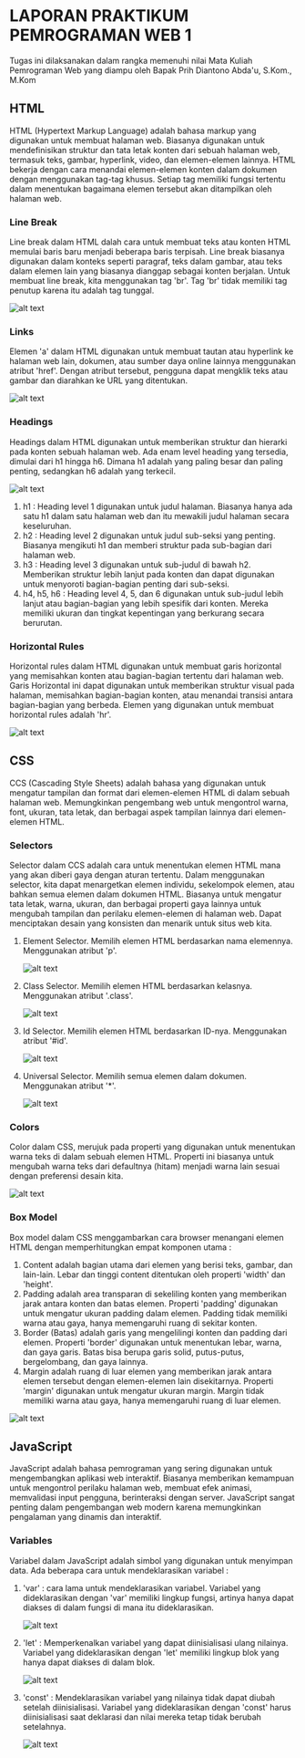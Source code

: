 # LAPORAN PRAKTIKUM PEMROGRAMAN WEB 1
Tugas ini dilaksanakan dalam rangka memenuhi nilai Mata Kuliah Pemrograman Web yang diampu oleh Bapak Prih Diantono Abda'u, S.Kom., M.Kom
## HTML
HTML (Hypertext Markup Language) adalah bahasa markup yang digunakan untuk membuat halaman web. Biasanya digunakan untuk mendefinisikan struktur dan tata letak konten dari sebuah halaman web, termasuk teks, gambar, hyperlink, video, dan elemen-elemen lainnya. 
HTML bekerja dengan cara menandai elemen-elemen konten dalam dokumen dengan menggunakan tag-tag khusus. Setiap tag memiliki fungsi tertentu dalam menentukan bagaimana elemen tersebut akan ditampilkan oleh halaman web. 
### Line Break
Line break dalam HTML dalah cara untuk membuat teks atau konten HTML memulai baris baru menjadi beberapa baris terpisah. Line break biasanya digunakan dalam konteks seperti paragraf, teks dalam gambar, atau teks dalam elemen lain yang biasanya dianggap sebagai konten berjalan. 
Untuk membuat line break, kita menggunakan tag 'br'. Tag 'br' tidak memiliki tag penutup karena itu adalah tag tunggal. 

![alt text](https://github.com/milaaulia21/PRAK_WEB1/blob/main/images/line%20break%20(html).PNG?raw=true)

### Links
Elemen 'a' dalam HTML digunakan untuk membuat tautan atau hyperlink ke halaman web lain, dokumen, atau sumber daya online lainnya menggunakan atribut 'href'. Dengan atribut tersebut, pengguna dapat mengklik teks atau gambar dan diarahkan ke URL yang ditentukan.

![alt text](https://github.com/milaaulia21/PRAK_WEB1/blob/main/images/links%20(html).PNG?raw=true)

### Headings
Headings dalam HTML digunakan untuk memberikan struktur dan hierarki pada konten sebuah halaman web. Ada enam level heading yang tersedia, dimulai dari h1 hingga h6. Dimana h1 adalah yang paling besar dan paling penting, sedangkan h6 adalah yang terkecil. 

![alt text](https://github.com/milaaulia21/PRAK_WEB1/blob/main/images/headings%20(html).PNG?raw=true)

1. h1 : Heading level 1 digunakan untuk judul halaman. Biasanya hanya ada satu h1 dalam satu halaman web dan itu mewakili judul halaman secara keseluruhan. 
2. h2 : Heading level 2 digunakan untuk judul sub-seksi yang penting. Biasanya mengikuti h1 dan memberi struktur pada sub-bagian dari halaman web.
3. h3 : Heading level 3 digunakan untuk sub-judul di bawah h2. Memberikan struktur lebih lanjut pada konten dan dapat digunakan untuk menyoroti bagian-bagian penting dari sub-seksi. 
4. h4, h5, h6 : Heading level 4, 5, dan 6 digunakan untuk sub-judul lebih lanjut atau bagian-bagian yang lebih spesifik dari konten. Mereka memiliki ukuran dan tingkat kepentingan yang berkurang secara berurutan. 
### Horizontal Rules 
Horizontal rules dalam HTML digunakan untuk membuat garis horizontal yang memisahkan konten atau bagian-bagian tertentu dari halaman web. Garis Horizontal ini dapat digunakan untuk memberikan struktur visual pada halaman, memisahkan bagian-bagian konten, atau menandai transisi antara bagian-bagian yang berbeda. 
Elemen yang digunakan untuk membuat horizontal rules adalah 'hr'.

![alt text](https://github.com/milaaulia21/PRAK_WEB1/blob/main/images/horizontal%20rules%20(html).PNG?raw=true)

## CSS 
CCS (Cascading Style Sheets) adalah bahasa yang digunakan untuk mengatur tampilan dan format dari elemen-elemen HTML di dalam sebuah halaman web. Memungkinkan pengembang web untuk mengontrol warna, font, ukuran, tata letak, dan berbagai aspek tampilan lainnya dari elemen-elemen HTML.
### Selectors
Selector dalam CCS adalah cara untuk menentukan elemen HTML mana yang akan diberi gaya dengan aturan tertentu. Dalam menggunakan selector, kita dapat menargetkan elemen individu, sekelompok elemen, atau bahkan semua elemen dalam dokumen HTML. Biasanya untuk mengatur tata letak, warna, ukuran, dan berbagai properti gaya lainnya untuk mengubah tampilan dan perilaku elemen-elemen di halaman web. Dapat menciptakan desain yang konsisten dan menarik untuk situs web kita. 
1. Element Selector. Memilih elemen HTML berdasarkan nama elemennya. Menggunakan atribut 'p'.

    ![alt text](https://github.com/milaaulia21/PRAK_WEB1/blob/main/images/selector%20element%20(css).PNG?raw=true)

2. Class Selector. Memilih elemen HTML berdasarkan kelasnya. Menggunakan atribut '.class'.

   ![alt text](https://github.com/milaaulia21/PRAK_WEB1/blob/main/images/selector%20class%20(css).PNG?raw=true)
   
4. Id Selector. Memilih elemen HTML berdasarkan ID-nya. Menggunakan atribut '#id'.

   ![alt text](https://github.com/milaaulia21/PRAK_WEB1/blob/main/images/selector%20id%20(css).PNG?raw=true)
   
6. Universal Selector. Memilih semua elemen dalam dokumen. Menggunakan atribut '*'.
   
   ![alt text](https://github.com/milaaulia21/PRAK_WEB1/blob/main/images/selector%20universal%20(css).PNG?raw=true)

### Colors
Color dalam CSS, merujuk pada properti yang digunakan untuk menentukan warna teks di dalam sebuah elemen HTML. Properti ini biasanya untuk mengubah warna teks dari defaultnya (hitam) menjadi warna lain sesuai dengan preferensi desain kita. 

![alt text](https://github.com/milaaulia21/PRAK_WEB1/blob/main/images/colors%20(css).PNG?raw=true)

### Box Model 
Box model dalam CSS menggambarkan cara browser menangani elemen HTML dengan memperhitungkan empat komponen utama :
1. Content adalah bagian utama dari elemen yang berisi teks, gambar, dan lain-lain. Lebar dan tinggi content ditentukan oleh properti 'width' dan 'height'.
2. Padding adalah area transparan di sekeliling konten yang memberikan jarak antara konten dan batas elemen. Properti 'padding' digunakan untuk mengatur ukuran padding dalam elemen. Padding tidak memiliki warna atau gaya, hanya memengaruhi ruang di sekitar konten.
3. Border (Batas) adalah garis yang mengelilingi konten dan padding dari elemen. Properti 'border' digunakan untuk menentukan lebar, warna, dan gaya garis. Batas bisa berupa garis solid, putus-putus, bergelombang, dan gaya lainnya.
4. Margin adalah ruang di luar elemen yang memberikan jarak antara elemen tersebut dengan elemen-elemen lain disekitarnya. Properti 'margin' digunakan untuk mengatur ukuran margin. Margin tidak memiliki warna atau gaya, hanya memengaruhi ruang di luar elemen.

![alt text](https://github.com/milaaulia21/PRAK_WEB1/blob/main/images/box%20model%20(css).PNG?raw=true)

## JavaScript
JavaScript adalah bahasa pemrograman yang sering digunakan untuk mengembangkan aplikasi web interaktif. Biasanya memberikan kemampuan untuk mengontrol perilaku halaman web, membuat efek animasi, memvalidasi input pengguna, berinteraksi dengan server. JavaScript sangat penting dalam pengembangan web modern karena memungkinkan pengalaman yang dinamis dan interaktif.
### Variables
Variabel dalam JavaScript adalah simbol yang digunakan untuk menyimpan data. Ada beberapa cara untuk mendeklarasikan variabel :
1. 'var' : cara lama untuk mendeklarasikan variabel. Variabel yang dideklarasikan dengan 'var' memiliki lingkup fungsi, artinya hanya dapat diakses di dalam fungsi di mana itu dideklarasikan.

    ![alt text](https://github.com/milaaulia21/PRAK_WEB1/blob/main/images/var%20(javascript).PNG?raw=true)
   
2. 'let' : Memperkenalkan variabel yang dapat diinisialisasi ulang nilainya. Variabel yang dideklarasikan dengan 'let' memiliki lingkup blok yang hanya dapat diakses di dalam blok.

    ![alt text](https://github.com/milaaulia21/PRAK_WEB1/blob/main/images/let%20(javascript).PNG?raw=true)
   
3. 'const' : Mendeklarasikan variabel yang nilainya tidak dapat diubah setelah diinisialisasi. Variabel yang dideklarasikan dengan 'const' harus diinisialisasi saat deklarasi dan nilai mereka tetap tidak berubah setelahnya.

    ![alt text](https://github.com/milaaulia21/PRAK_WEB1/blob/main/images/const%20(javascript).PNG?raw=true)
   
